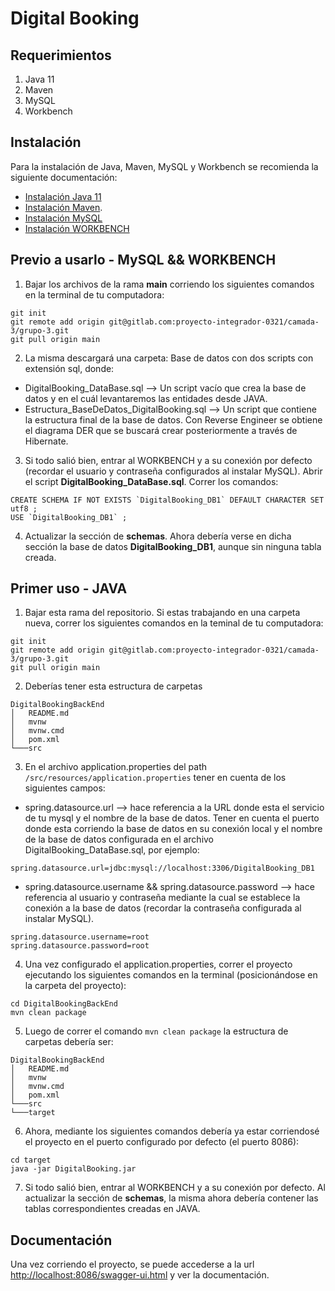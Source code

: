# Digital Booking

## Requerimientos
1) Java 11
2) Maven
3) MySQL
4) Workbench

## Instalación 
Para la instalación de Java, Maven, MySQL y Workbench se recomienda la siguiente documentación:
- [Instalación Java 11](https://www.oracle.com/java/technologies/downloads/#java11) 
- [Instalación Maven](https://maven.apache.org/download.cgi).
- [Instalación MySQL](https://dev.mysql.com/doc/refman/8.0/en/general-installation-issues.html)
- [Instalación WORKBENCH](https://dev.mysql.com/downloads/workbench/)

## Previo a usarlo - MySQL && WORKBENCH
1) Bajar los archivos de la rama **main** corriendo los siguientes comandos en la terminal de tu computadora:
```
git init
git remote add origin git@gitlab.com:proyecto-integrador-0321/camada-3/grupo-3.git 
git pull origin main
```
2) La misma descargará una carpeta: Base de datos con dos scripts con extensión sql, donde:
- DigitalBooking_DataBase.sql --> Un script vacío que crea la base de datos y en el cuál levantaremos las entidades desde JAVA.
- Estructura_BaseDeDatos_DigitalBooking.sql --> Un script que contiene la estructura final de la base de datos. Con Reverse Engineer se obtiene el diagrama DER que se buscará crear posteriormente a través de Hibernate. 

3) Si todo salió bien, entrar al WORKBENCH y a su conexión por defecto (recordar el usuario y contraseña configurados al instalar MySQL). Abrir el script **DigitalBooking_DataBase.sql**. Correr los comandos: 
```
CREATE SCHEMA IF NOT EXISTS `DigitalBooking_DB1` DEFAULT CHARACTER SET utf8 ;
USE `DigitalBooking_DB1` ;
```

4) Actualizar la sección de **schemas**. Ahora debería verse en dicha sección la base de datos **DigitalBooking_DB1**, aunque sin ninguna tabla creada. 


## Primer uso - JAVA
1) Bajar esta rama del repositorio. Si estas trabajando en una carpeta nueva, correr los siguientes comandos en la teminal de tu computadora:
```
git init
git remote add origin git@gitlab.com:proyecto-integrador-0321/camada-3/grupo-3.git 
git pull origin main
```

2) Deberías tener esta estructura de carpetas
```
DigitalBookingBackEnd
│   README.md
│   mvnw
│   mvnw.cmd
│   pom.xml
└───src
```

3) En el archivo application.properties del path `/src/resources/application.properties` tener en cuenta de los siguientes campos: 

- spring.datasource.url --> hace referencia a la URL donde esta el servicio de tu mysql y el nombre de la base de datos. Tener en cuenta el puerto donde esta corriendo la base de datos en su conexión local y el nombre de la base de datos configurada en el archivo DigitalBooking_DataBase.sql, por ejemplo:
```
spring.datasource.url=jdbc:mysql://localhost:3306/DigitalBooking_DB1

```
- spring.datasource.username && spring.datasource.password --> hace referencia al usuario y contraseña mediante la cual se establece la conexión a la base de datos (recordar la contraseña configurada al instalar MySQL). 
```
spring.datasource.username=root
spring.datasource.password=root
```

4) Una vez configurado el application.properties, correr el proyecto ejecutando los siguientes comandos en la terminal (posicionándose en la carpeta del proyecto): 
```
cd DigitalBookingBackEnd
mvn clean package
```
5) Luego de correr el comando `mvn clean package` la estructura de carpetas debería ser:
```
DigitalBookingBackEnd
│   README.md
│   mvnw
│   mvnw.cmd
│   pom.xml
└───src
└───target
```
6) Ahora, mediante los siguientes comandos debería ya estar corriendosé el proyecto en el puerto configurado por defecto (el puerto 8086): 
```
cd target
java -jar DigitalBooking.jar
```
7) Si todo salió bien, entrar al WORKBENCH y a su conexión por defecto. Al actualizar la sección de **schemas**, la misma ahora debería contener las tablas correspondientes creadas en JAVA.


## Documentación 

Una vez corriendo el proyecto, se puede accederse a la url [http://localhost:8086/swagger-ui.html](http://localhost:8086/swagger-ui.html) y ver la documentación.
